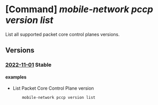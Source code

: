 # [Command] _mobile-network pccp version list_

List all supported packet core control planes versions.

## Versions

### [2022-11-01](/Resources/mgmt-plane/L3Byb3ZpZGVycy9taWNyb3NvZnQubW9iaWxlbmV0d29yay9wYWNrZXRjb3JlY29udHJvbHBsYW5ldmVyc2lvbnM=/2022-11-01.xml) **Stable**

<!-- mgmt-plane /providers/microsoft.mobilenetwork/packetcorecontrolplaneversions 2022-11-01 -->

#### examples

- List Packet Core Control Plane version
    ```bash
        mobile-network pccp version list
    ```
